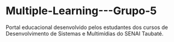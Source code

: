 # Multiple-Learning---Grupo-5
Portal educacional desenvolvido pelos estudantes dos cursos de Desenvolvimento de Sistemas e Multimídias do SENAI Taubaté.
